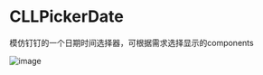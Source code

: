 # CLLPickerDate
模仿钉钉的一个日期时间选择器，可根据需求选择显示的components

![image](CLLPickerDate/CLLPickerDateDemo/CLLPickerDateDemo/images/年月日时分秒.png)
